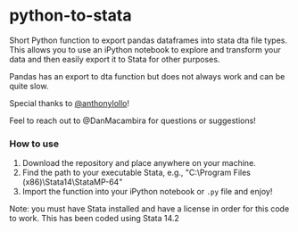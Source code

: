# python-to-stata
Short Python function to export pandas dataframes into stata dta file types. This allows you to use an iPython notebook to explore and transform your data and then easily export it to Stata for other purposes.

Pandas has an export to dta function but does not always work and can be quite slow.

Special thanks to [@anthonylollo](https://github.com/anthonylollo)!

Feel to reach out to @DanMacambira for questions or suggestions!

### How to use
1. Download the repository and place anywhere on your machine.
2. Find the path to your executable Stata, e.g., "C:\Program Files (x86)\Stata14\StataMP-64"
3. Import the function into your iPython notebook or `.py` file and enjoy!


Note: you must have Stata installed and have a license in order for this code to work. This has been coded using Stata 14.2
